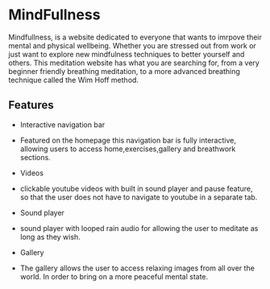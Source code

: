 # MindFullness

Mindfullness, is a website dedicated to everyone that wants to imrpove their mental and physical wellbeing.
Whether you are stressed out from work or just want to explore new mindfulness techniques to better yourself and others. 
This meditation website has what you are searching for, from a very beginner friendly breathing meditation,
to a more advanced breathing technique called the Wim Hoff method. 

## Features

- Interactive navigation bar
 * Featured on the homepage this navigation bar is fully interactive,
 allowing users to access home,exercises,gallery and breathwork sections.

- Videos  
* clickable youtube videos with built in sound player and pause feature,
  so that the user does not have to navigate to youtube in a separate tab.

- Sound player
* sound player with looped rain audio for allowing the user to meditate as long as they wish.

- Gallery
 * The gallery allows the user to access relaxing images from all over the world.
   In order to bring on a more peaceful mental state.
